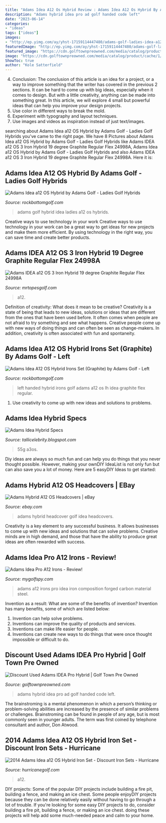 ```yaml
---
title: "Adams Idea A12 Os Hybrid Review : Adams Idea A12 Os Hybrid By Adams Golf"
description: "Adams hybrid idea pro ad golf handed code left"
date: "2023-06-14"
categories:
- "ideas"
tags: ["ideas"]
images:
- "http://ep.yimg.com/ay/yhst-17159114447480/adams-golf-ladies-idea-a12os-hybrid-50.jpg"
featuredImage: "http://ep.yimg.com/ay/yhst-17159114447480/adams-golf-ladies-idea-a12os-hybrid-50.jpg"
featured_image: "https://cdn.golftownpreowned.com/media/catalog/product/cache/1/image/945x630/9df78eab33525d08d6e5fb8d27136e95/a/d/ad-h04806-577c395918aee.jpg"
image: "https://cdn.golftownpreowned.com/media/catalog/product/cache/1/image/945x630/9df78eab33525d08d6e5fb8d27136e95/a/d/ad-h04806-577c395918aee.jpg"
ShowToc: true
author: "Kole Satterfield"
---
```



4. Conclusion: The conclusion of this article is an idea for a project, or a way to improve something that the writer has covered in the previous 2 sections.
It can be hard to come up with big ideas, especially when it comes to design. But with a little creativity, anything can be made into something great. In this article, we will explore 4 small but powerful ideas that can help you improve your design projects.
1. Use color in different ways to break the mold.
2. Experiment with typography and layout techniques.
3. Use images and videos as inspiration instead of just text/images.

	

		
searching about Adams Idea a12 OS Hybrid by Adams Golf - Ladies Golf Hybrids you've came to the right page. We have 8 Pictures about Adams Idea a12 OS Hybrid by Adams Golf - Ladies Golf Hybrids like Adams IDEA a12 OS 3 Iron Hybrid 19 degree Graphite Regular Flex 24998A, Adams Idea a12 OS Hybrid by Adams Golf - Ladies Golf Hybrids and also Adams IDEA a12 OS 3 Iron Hybrid 19 degree Graphite Regular Flex 24998A. Here it is:
		
    
## Adams Idea A12 OS Hybrid By Adams Golf - Ladies Golf Hybrids

<img loading=lazy src="http://ep.yimg.com/ay/yhst-17159114447480/adams-golf-ladies-idea-a12os-hybrid-50.jpg" onerror="this.onerror=null;this.src='https://tse1.mm.bing.net/th?id=OIP.s0UfWRqLPevXwyxdnKp_yAHaJV&amp;pid=15.1';" alt="Adams Idea a12 OS Hybrid by Adams Golf - Ladies Golf Hybrids">

_Source: rockbottomgolf.com_

>adams golf hybrid idea ladies a12 os hybrids. 

	

Creative ways to use technology in your work
Creative ways to use technology in your work can be a great way to get ideas for new projects and make them more efficient. By using technology in the right way, you can save time and create better products.

    
## Adams IDEA A12 OS 3 Iron Hybrid 19 Degree Graphite Regular Flex 24998A

<img loading=lazy src="https://cdn2.bigcommerce.com/n-pktq5q/ghg13z/products/18862/images/817177/24998a-adams-idea-a12-os-3-iron-hybrid-19-degree-graphite-regular-flex-24998a__48538.1506954347.1280.1280.png?c=2" onerror="this.onerror=null;this.src='https://tse1.mm.bing.net/th?id=OIP.zYbVBnPhIse5SXy4wUKf4wHaHa&amp;pid=15.1';" alt="Adams IDEA a12 OS 3 Iron Hybrid 19 degree Graphite Regular Flex 24998A">

_Source: mrtopesgolf.com_

>a12. 

	

Definition of creativity: What does it mean to be creative?
Creativity is a state of being that leads to new ideas, solutions or ideas that are different from the ones that have been used before. It often comes when people are not afraid to try something and see what happens. Creative people come up with new ways of doing things and can often be seen as change-makers. In addition, creativity is often associated with fun and spontaneity.

    
## Adams Idea A12 OS Hybrid Irons Set (Graphite) By Adams Golf - Left

<img loading=lazy src="http://ep.yimg.com/ay/yhst-17159114447480/adams-golf-lh-idea-a12-os-hybrid-irons-graph-steel-left-handed-104.jpg" onerror="this.onerror=null;this.src='https://tse1.mm.bing.net/th?id=OIP.pvF4EORwitCLVldc2telOAHaI-&amp;pid=15.1';" alt="Adams Idea A12 OS Hybrid Irons Set (Graphite) by Adams Golf - Left">

_Source: rockbottomgolf.com_

>left handed hybrid irons golf adams a12 os lh idea graphite flex regular. 

	

1. Use creativity to come up with new ideas and solutions to problems.

    
## Adams Idea Hybrid Specs

<img loading=lazy src="https://i.ebayimg.com/images/g/ypsAAOSwJwFdytSV/s-l300.jpg" onerror="this.onerror=null;this.src='https://tse4.mm.bing.net/th?id=OIP.jy-8tWwAU6V3OByEQPTx9wAAAA&amp;pid=15.1';" alt="Adams Idea Hybrid Specs">

_Source: tallicelebrity.blogspot.com_

>55g a3os. 

	

Diy ideas are always so much fun and can help you do things that you never thought possible. However, making your ownDIY IdeaList is not only fun but can also save you a lot of money. Here are 5 easyDIY Ideas to get started: 

    
## Adams Hybrid A12 OS Headcovers | EBay

<img loading=lazy src="http://i.ebayimg.com/00/s/NTAwWDUwMA==/z/~7MAAOxy63FSuLbA/$_3.JPG?set_id=2" onerror="this.onerror=null;this.src='https://tse1.mm.bing.net/th?id=OIP.zkjEEFhL-nNSphy88aZljgHaHa&amp;pid=15.1';" alt="Adams Hybrid A12 OS Headcovers | eBay">

_Source: ebay.com_

>adams hybrid headcover golf idea headcovers. 

	

Creativity is a key element to any successful business. It allows businesses to come up with new ideas and solutions that can solve problems. Creative minds are in high demand, and those that have the ability to produce great ideas are often rewarded with success.

    
## Adams Idea Pro A12 Irons - Review!

<img loading=lazy src="http://www.mygolfspy.com/wp-content/uploads/2011/08/ideaproIrons.png" onerror="this.onerror=null;this.src='https://tse1.mm.bing.net/th?id=OIP.NA4wjWzHBr8bMAxePmvTGAHaEh&amp;pid=15.1';" alt="Adams Idea Pro A12 Irons - Review!">

_Source: mygolfspy.com_

>adams a12 irons pro idea iron composition forged carbon material steel. 

	

Invention as a result: What are some of the benefits of invention?
Invention has many benefits, some of which are listed below: 
1. Invention can help solve problems. 
2. Inventions can improve the quality of products and services. 
3. Inventions can make life easier for people. 
4. Inventions can create new ways to do things that were once thought impossible or difficult to do.

    
## Discount Used Adams IDEA Pro Hybrid | Golf Town Pre Owned

<img loading=lazy src="https://cdn.golftownpreowned.com/media/catalog/product/cache/1/image/945x630/9df78eab33525d08d6e5fb8d27136e95/a/d/ad-h04806-577c395918aee.jpg" onerror="this.onerror=null;this.src='https://tse1.mm.bing.net/th?id=OIP.u1l-B0iVkWxYaoKxlFJJXgHaE8&amp;pid=15.1';" alt="Discount Used Adams IDEA Pro Hybrid | Golf Town Pre Owned">

_Source: golftownpreowned.com_

>adams hybrid idea pro ad golf handed code left. 

	

The brainstroming is a mental phenomenon in which a person’s thinking or problem-solving abilities are increased by the presence of similar problems or challenges. Brainstroming can be found in people of any age, but is most commonly seen in younger adults. The term was first coined by telephone consultant and author, Don Atwood.

    
## 2014 Adams Idea A12 OS Hybrid Iron Set - Discount Iron Sets - Hurricane

<img loading=lazy src="https://www.hurricanegolf.com/media/catalog/product/cache/1/image/1200x/040ec09b1e35df139433887a97daa66f/a/d/adams_2014a12os_back.jpg" onerror="this.onerror=null;this.src='https://tse3.mm.bing.net/th?id=OIP.8pBKsVw2JbZnr2ubcfMO5wHaHa&amp;pid=15.1';" alt="2014 Adams Idea a12 OS Hybrid Iron Set - Discount Iron Sets - Hurricane">

_Source: hurricanegolf.com_

>a12. 

	

DIY projects: Some of the popular DIY projects include building a fire pit, building a fence, and making an ice chest.
Some people enjoyDIY projects because they can be done relatively easily without having to go through a lot of trouble. If you're looking for some easy DIY projects to do, consider building a fire pit, building a fence, or making an ice chest. doing these projects will help add some much-needed peace and calm to your home.

